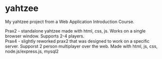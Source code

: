 # yahtzee
My yahtzee project from a Web Application Introduction Course.

Prax2 - standalone yahtzee made with html, css, js. Works on a single browser window. Supports 2-4 players.  
Prax4 - slightly reworked prax2 that was designed to work on a specific server. Supporst 2 person multiplayer over the web. Made with html, js, css, node.js/express.js, mysql2
